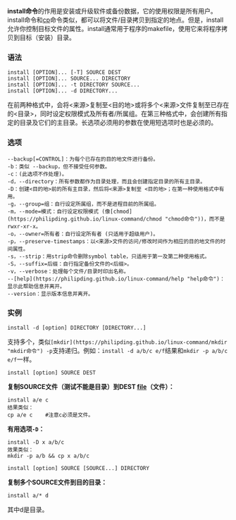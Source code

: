 **install命令**的作用是安装或升级软件或备份数据，它的使用权限是所有用户。install命令和[cp](https://philipding.github.io/linux-command/cp "cp命令")命令类似，都可以将文件/目录拷贝到指定的地点。但是，install允许你控制目标文件的属性。install通常用于程序的makefile，使用它来将程序拷贝到目标（安装）目录。

### 语法  

```
install [OPTION]... [-T] SOURCE DEST
install [OPTION]... SOURCE... DIRECTORY
install [OPTION]... -t DIRECTORY SOURCE...
install [OPTION]... -d DIRECTORY...
```

在前两种格式中，会将<来源>复制至<目的地>或将多个<来源>文件复制至已存在的<目录>，同时设定权限模式及所有者/所属组。在第三种格式中，会创建所有指定的目录及它们的主目录。长选项必须用的参数在使用短选项时也是必须的。

### 选项  

```
--backup[=CONTROL]：为每个已存在的目的地文件进行备份。
-b：类似 --backup，但不接受任何参数。
-c：(此选项不作处理)。
-d，--directory：所有参数都作为目录处理，而且会创建指定目录的所有主目录。
-D：创建<目的地>前的所有主目录，然后将<来源>复制至 <目的地>；在第一种使用格式中有用。
-g，--group=组：自行设定所属组，而不是进程目前的所属组。
-m，--mode=模式：自行设定权限模式 (像[chmod](https://philipding.github.io/linux-command/chmod "chmod命令"))，而不是rwxr-xr-x。
-o，--owner=所有者：自行设定所有者 (只适用于超级用户)。
-p，--preserve-timestamps：以<来源>文件的访问/修改时间作为相应的目的地文件的时间属性。
-s，--strip：用strip命令删除symbol table，只适用于第一及第二种使用格式。
-S，--suffix=后缀：自行指定备份文件的<后缀>。
-v，--verbose：处理每个文件/目录时印出名称。
--[help](https://philipding.github.io/linux-command/help "help命令")：显示此帮助信息并离开。
--version：显示版本信息并离开。
```

### 实例  

```
install -d [option] DIRECTORY [DIRECTORY...]
```

支持多个，类似`[mkdir](https://philipding.github.io/linux-command/mkdir "mkdir命令") -p`支持递归。例如：`install -d a/b/c e/f`结果和`mkdir -p a/b/c e/f`一样。

```
install [option] SOURCE DEST
```

**复制SOURCE文件（测试不能是目录）到DEST [file](https://philipding.github.io/linux-command/file "file命令")（文件）：**

```
install a/e c
结果类似：
cp a/e c    #注意c必须是文件。
```

**有用选项`-D`：**

```
install -D x a/b/c
效果类似：
mkdir -p a/b && cp x a/b/c
```

```
install [option] SOURCE [SOURCE...] DIRECTORY
```

**复制多个SOURCE文件到目的目录：**

```
install a/* d
```

其中d是目录。